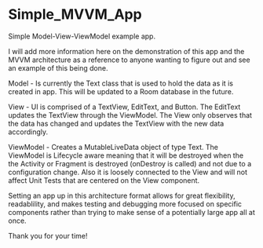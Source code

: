 # Simple_MVVM_App
Simple Model-View-ViewModel example app.

I will add more information here on the demonstration of this app and the 
MVVM architecture as a reference to anyone wanting to figure out and see an 
example of this being done.

Model - Is currently the Text class that is used to hold the data as it is 
created in app. This will be updated to a Room database in the future.

View - UI is comprised of a TextView, EditText, and Button. The EditText 
updates the TextView through the ViewModel. The View only observes that the 
data has changed and updates the TextView with the new data accordingly.

ViewModel - Creates a MutableLiveData object of type Text. The ViewModel is 
Lifecycle aware meaning that it will be destroyed when the the Activity or 
Fragment is destroyed (onDestroy is called) and not due to a configuration 
change. Also it is loosely connected to the View and will not affect Unit 
Tests that are centered on the View component.

Setting an app up in this architecture format allows for great flexibility, 
readablility, and makes testing and debugging more focused on specific 
components rather than trying to make sense of a potentially large app all 
at once.

Thank you for your time!
